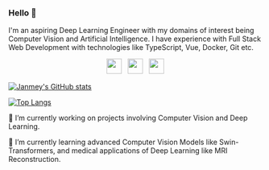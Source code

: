 ### Hello 👋

I'm an aspiring Deep Learning Engineer with my domains of interest being Computer Vision and Artificial Intelligence. I have experience with Full Stack Web Development with technologies like TypeScript, Vue, Docker, Git etc.

<p align='center'>
<a href="https://www.linkedin.com/in/janmey-shukla/"><img height="30" src="https://upload.wikimedia.org/wikipedia/commons/thumb/c/ca/LinkedIn_logo_initials.png/640px-LinkedIn_logo_initials.png"></a>&nbsp;&nbsp;
<a href="https://www.instagram.com/janmey_shukla/"><img height="30" src="https://upload.wikimedia.org/wikipedia/commons/thumb/a/a5/Instagram_icon.png/2048px-Instagram_icon.png"></a>&nbsp;&nbsp;
<a href="mailto:janmayshuklay@gmail.com"><img height="30" src="https://cdn4.iconfinder.com/data/icons/social-media-logos-6/512/112-gmail_email_mail-512.png"></a>
</p>

[![Janmey's GitHub stats](https://github-readme-stats.vercel.app/api?username=Vortexx2&count_private=true&show_icons=true&theme=synthwave)](https://github.com/anuraghazra/github-readme-stats)

[![Top Langs](https://github-readme-stats.vercel.app/api/top-langs/?username=Vortexx2&layout=compact)](https://github.com/anuraghazra/github-readme-stats)

🔭 I’m currently working on projects involving Computer Vision and Deep Learning.

🌱 I’m currently learning advanced Computer Vision Models like Swin-Transformers, and medical applications of Deep Learning like MRI Reconstruction.
<!--
**Vortexx2/Vortexx2** is a ✨ _special_ ✨ repository because its `README.md` (this file) appears on your GitHub profile.

Here are some ideas to get you started:

- 🔭 I’m currently working on ...
- 🌱 I’m currently learning ...
- 👯 I’m looking to collaborate on ...
- 🤔 I’m looking for help with ...
- 💬 Ask me about ...
- 📫 How to reach me: ...
- 😄 Pronouns: ...
- ⚡ Fun fact: ...
-->
